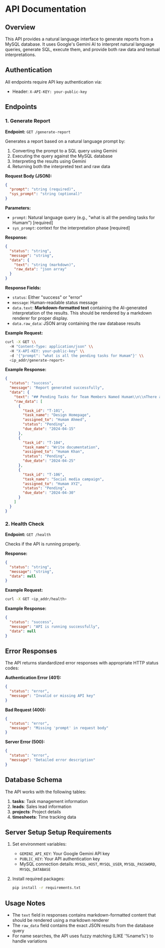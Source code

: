 # API Documentation

## Overview

This API provides a natural language interface to generate reports from a MySQL database. It uses Google's Gemini AI to interpret natural language queries, generate SQL, execute them, and provide both raw data and textual interpretations.

## Authentication

All endpoints require API key authentication via:

- Header: `X-API-KEY: your-public-key`

## Endpoints

### 1. Generate Report

**Endpoint:** `GET /generate-report`

Generates a report based on a natural language prompt by:

1. Converting the prompt to a SQL query using Gemini
2. Executing the query against the MySQL database
3. Interpreting the results using Gemini
4. Returning both the interpreted text and raw data

**Request Body (JSON):**

```json
{
  "prompt": "string (required)",
  "sys_prompt": "string (optional)"
}
```

**Parameters:**

- `prompt`: Natural language query (e.g., "what is all the pending tasks for Humam") [required]
- `sys_prompt`: context for the interpretation phase [required]

**Response:**

```json
{
  "status": "string",
  "message": "string",
  "data": {
    "text": "string (markdown)",
    "raw_data": "json array"
  }
}
```

**Response Fields:**

- `status`: Either "success" or "error"
- `message`: Human-readable status message
- `data.text`: **Markdown-formatted text** containing the AI-generated interpretation of the results. This should be rendered by a markdown renderer for proper display.
- `data.raw_data`: JSON array containing the raw database results

**Example Request:**

```bash
curl -X GET \\
  -H "Content-Type: application/json" \\
  -H "X-API-KEY: your-public-key" \\
  -d '{"prompt": "what is all the pending tasks for Humam"}' \\
  <ip_addr/generate-report>

```

**Example Response:**

```json
{
  "status": "success",
  "message": "Report generated successfully",
  "data": {
    "text": "## Pending Tasks for Team Members Named Humam\\n\\nThere are **3 pending tasks** assigned to team members with 'Humam' in their name:\\n\\n- **Humam Ahmed**: 'Design Homepage' (Due: April 15, 2024)\\n- **Humam Khan**: 'Write documentation' (Due: April 25, 2024)\\n- **Humam XYZ**: 'Social media campaign' (Due: April 30, 2024)\\n\\nAll tasks are currently pending and should be prioritized based on their due dates.",
    "raw_data": [
      {
        "task_id": "T-101",
        "task_name": "Design Homepage",
        "assigned_to": "Humam Ahmed",
        "status": "Pending",
        "due_date": "2024-04-15"
      },
      {
        "task_id": "T-104",
        "task_name": "Write documentation",
        "assigned_to": "Humam Khan",
        "status": "Pending",
        "due_date": "2024-04-25"
      },
      {
        "task_id": "T-106",
        "task_name": "Social media campaign",
        "assigned_to": "Humam XYZ",
        "status": "Pending",
        "due_date": "2024-04-30"
      }
    ]
  }
}
```

### 2. Health Check

**Endpoint:** `GET /health`

Checks if the API is running properly.

**Response:**

```json
{
  "status": "string",
  "message": "string",
  "data": null
}
```

**Example Request:**

```bash
curl -X GET <ip_addr/health>

```

**Example Response:**

```json
{
  "status": "success",
  "message": "API is running successfully",
  "data": null
}
```

## Error Responses

The API returns standardized error responses with appropriate HTTP status codes:

**Authentication Error (401):**

```json
{
  "status": "error",
  "message": "Invalid or missing API key"
}
```

**Bad Request (400):**

```json
{
  "status": "error",
  "message": "Missing 'prompt' in request body"
}
```

**Server Error (500):**

```json
{
  "status": "error",
  "message": "Detailed error description"
}
```

## Database Schema

The API works with the following tables:

1. **tasks**: Task management information
2. **leads**: Sales lead information
3. **projects**: Project details
4. **timesheets**: Time tracking data

## Server Setup Setup Requirements

1. Set environment variables:
   - `GEMINI_API_KEY`: Your Google Gemini API key
   - `PUBLIC_KEY`: Your API authentication key
   - MySQL connection details: `MYSQL_HOST`, `MYSQL_USER`, `MYSQL_PASSWORD`, `MYSQL_DATABASE`
2. Install required packages:

   ```bash
   pip install -r requirements.txt
   ```

## Usage Notes

- The `text` field in responses contains markdown-formatted content that should be rendered using a markdown renderer
- The `raw_data` field contains the exact JSON results from the database query
- For name searches, the API uses fuzzy matching (LIKE '%name%') to handle variations
